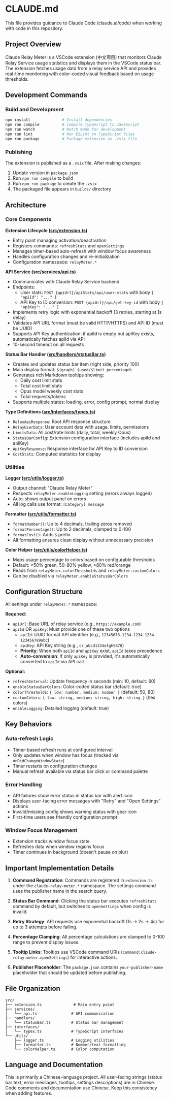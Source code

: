 # CLAUDE.md

This file provides guidance to Claude Code (claude.ai/code) when working with code in this repository.

## Project Overview

Claude Relay Meter is a VSCode extension (中文项目) that monitors Claude Relay Service usage statistics and displays them in the VSCode status bar. The extension fetches usage data from a relay service API and provides real-time monitoring with color-coded visual feedback based on usage thresholds.

## Development Commands

### Build and Development
```bash
npm install              # Install dependencies
npm run compile          # Compile TypeScript to JavaScript
npm run watch            # Watch mode for development
npm run lint             # Run ESLint on TypeScript files
npm run package          # Package extension as .vsix file
```

### Publishing
The extension is published as a `.vsix` file. After making changes:
1. Update version in `package.json`
2. Run `npm run compile` to build
3. Run `npm run package` to create the `.vsix`
4. The packaged file appears in `builds/` directory

## Architecture

### Core Components

**Extension Lifecycle ([src/extension.ts](src/extension.ts))**
- Entry point managing activation/deactivation
- Registers commands: `refreshStats` and `openSettings`
- Manages timer-based auto-refresh with window focus awareness
- Handles configuration changes and re-initialization
- Configuration namespace: `relayMeter.*`

**API Service ([src/services/api.ts](src/services/api.ts))**
- Communicates with Claude Relay Service backend
- Endpoints:
  - User stats: `POST {apiUrl}/apiStats/api/user-stats` with body `{ "apiId": "..." }`
  - API Key to ID conversion: `POST {apiUrl}/api/get-key-id` with body `{ "apiKey": "..." }`
- Implements retry logic with exponential backoff (3 retries, starting at 1s delay)
- Validates API URL format (must be valid HTTP/HTTPS) and API ID (must be UUID)
- Supports API Key authentication: if apiId is empty but apiKey exists, automatically fetches apiId via API
- 10-second timeout on all requests

**Status Bar Handler ([src/handlers/statusBar.ts](src/handlers/statusBar.ts))**
- Creates and updates status bar item (right side, priority 100)
- Main display format: `$(graph) $used/$limit percentage%`
- Generates rich Markdown tooltips showing:
  - Daily cost limit stats
  - Total cost limit stats
  - Opus model weekly cost stats
  - Total requests/tokens
- Supports multiple states: loading, error, config prompt, normal display

**Type Definitions ([src/interfaces/types.ts](src/interfaces/types.ts))**
- `RelayApiResponse`: Root API response structure
- `RelayUserData`: User account data with usage, limits, permissions
- `LimitsData`: All cost/rate limits (daily, total, weekly Opus)
- `StatusBarConfig`: Extension configuration interface (includes apiId and apiKey)
- `ApiKeyResponse`: Response interface for API Key to ID conversion
- `CostStats`: Computed statistics for display

### Utilities

**Logger ([src/utils/logger.ts](src/utils/logger.ts))**
- Output channel: "Claude Relay Meter"
- Respects `relayMeter.enableLogging` setting (errors always logged)
- Auto-shows output panel on errors
- All log calls use format: `[Category] message`

**Formatter ([src/utils/formatter.ts](src/utils/formatter.ts))**
- `formatNumber()`: Up to 4 decimals, trailing zeros removed
- `formatPercentage()`: Up to 2 decimals, clamped to 0-100
- `formatCost()`: Adds `$` prefix
- All formatting ensures clean display without unnecessary precision

**Color Helper ([src/utils/colorHelper.ts](src/utils/colorHelper.ts))**
- Maps usage percentage to colors based on configurable thresholds
- Default: <50% green, 50-80% yellow, >80% red/orange
- Reads from `relayMeter.colorThresholds` and `relayMeter.customColors`
- Can be disabled via `relayMeter.enableStatusBarColors`

## Configuration Structure

All settings under `relayMeter.*` namespace:

**Required:**
- `apiUrl`: Base URL of relay service (e.g., `https://example.com`)
- `apiId` OR `apiKey`: Must provide one of these two options
  - `apiId`: UUID format API identifier (e.g., `12345678-1234-1234-1234-123456789abc`)
  - `apiKey`: API Key string (e.g., `cr_abcd1234efgh5678`)
  - **Priority**: When both `apiId` and `apiKey` exist, `apiId` takes precedence
  - **Auto-conversion**: If only `apiKey` is provided, it's automatically converted to `apiId` via API call

**Optional:**
- `refreshInterval`: Update frequency in seconds (min: 10, default: 60)
- `enableStatusBarColors`: Color-coded status bar (default: true)
- `colorThresholds`: `{ low: number, medium: number }` (default: 50, 80)
- `customColors`: `{ low: string, medium: string, high: string }` (hex colors)
- `enableLogging`: Detailed logging (default: true)

## Key Behaviors

### Auto-refresh Logic
- Timer-based refresh runs at configured interval
- Only updates when window has focus (tracked via `onDidChangeWindowState`)
- Timer restarts on configuration changes
- Manual refresh available via status bar click or command palette

### Error Handling
- API failures show error status in status bar with alert icon
- Displays user-facing error messages with "Retry" and "Open Settings" actions
- Invalid/missing config shows warning status with gear icon
- First-time users see friendly configuration prompt

### Window Focus Management
- Extension tracks window focus state
- Refreshes data when window regains focus
- Timer continues in background (doesn't pause on blur)

## Important Implementation Details

1. **Command Registration**: Commands are registered in `extension.ts` under the `claude-relay-meter.*` namespace. The settings command uses the publisher name in the search query.

2. **Status Bar Command**: Clicking the status bar executes `refreshStats` command by default, but switches to `openSettings` when config is invalid.

3. **Retry Strategy**: API requests use exponential backoff (1s → 2s → 4s) for up to 3 attempts before failing.

4. **Percentage Clamping**: All percentage calculations are clamped to 0-100 range to prevent display issues.

5. **Tooltip Links**: Tooltips use VSCode command URIs (`command:claude-relay-meter.openSettings`) for interactive actions.

6. **Publisher Placeholder**: The `package.json` contains `your-publisher-name` placeholder that should be updated before publishing.

## File Organization

```
src/
├── extension.ts              # Main entry point
├── services/
│   └── api.ts               # API communication
├── handlers/
│   └── statusBar.ts         # Status bar management
├── interfaces/
│   └── types.ts             # TypeScript interfaces
└── utils/
    ├── logger.ts            # Logging utilities
    ├── formatter.ts         # Number/text formatting
    └── colorHelper.ts       # Color computation
```

## Language and Documentation

This is primarily a Chinese-language project. All user-facing strings (status bar text, error messages, tooltips, settings descriptions) are in Chinese. Code comments and documentation use Chinese. Keep this consistency when adding features.
